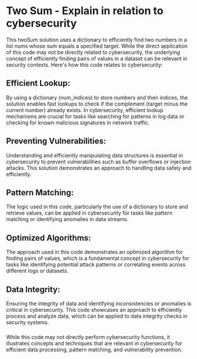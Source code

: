 # Two Sum - Explain in relation to cybersecurity

This twoSum solution uses a dictionary to efficiently find two numbers in a list nums whose sum equals a specified target. While the direct application of this code may not be directly related to cybersecurity, the underlying concept of efficiently finding pairs of values in a dataset can be relevant in security contexts. Here's how this code relates to cybersecurity:

## Efficient Lookup:
By using a dictionary (num\_indices) to store numbers and their indices, the solution enables fast lookups to check if the complement (target minus the current number) already exists. In cybersecurity, efficient lookup mechanisms are crucial for tasks like searching for patterns in log data or checking for known malicious signatures in network traffic.

## Preventing Vulnerabilities:
Understanding and efficiently manipulating data structures is essential in cybersecurity to prevent vulnerabilities such as buffer overflows or injection attacks. This solution demonstrates an approach to handling data safely and efficiently.

## Pattern Matching:
The logic used in this code, particularly the use of a dictionary to store and retrieve values, can be applied in cybersecurity for tasks like pattern matching or identifying anomalies in data streams.

## Optimized Algorithms:
The approach used in this code demonstrates an optimized algorithm for finding pairs of values, which is a fundamental concept in cybersecurity for tasks like identifying potential attack patterns or correlating events across different logs or datasets.

## Data Integrity:
Ensuring the integrity of data and identifying inconsistencies or anomalies is critical in cybersecurity. This code showcases an approach to efficiently process and analyze data, which can be applied to data integrity checks in security systems.
###
While this code may not directly perform cybersecurity functions, it illustrates concepts and techniques that are relevant in cybersecurity for efficient data processing, pattern matching, and vulnerability prevention.

